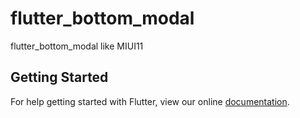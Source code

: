 # flutter_bottom_modal

flutter_bottom_modal like MIUI11

## Getting Started

For help getting started with Flutter, view our online
[documentation](https://flutter.dev/).
